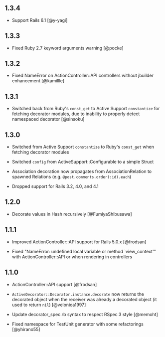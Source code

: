## 1.3.4

* Support Rails 6.1 [@y-yagi]

## 1.3.3

* Fixed Ruby 2.7 keyword arguments warning [@pocke]

## 1.3.2

* Fixed NameError on ActionController::API controllers without jbuilder enhancement [@kamillle]

## 1.3.1

* Switched back from Ruby's `const_get` to Active Support `constantize` for fetching decorator modules, due to inability to properly detect namespaced decorator [@sinsoku]

## 1.3.0

* Switched from Active Support `constantize` to Ruby's `const_get` when fetching decorator modules

* Switched `config` from ActiveSupport::Configurable to a simple Struct

* Association decoration now propagates from AssociationRelation to spawned Relations (e.g. `@post.comments.order(:id).each`)

* Dropped support for Rails 3.2, 4.0, and 4.1


## 1.2.0

* Decorate values in Hash recursively [@FumiyaShibusawa]


## 1.1.1

* Improved ActionController::API support for Rails 5.0.x [@frodsan]

* Fixed "NameError: undefined local variable or method `view_context'" with ActionController::API or when rendering in controllers


## 1.1.0

* ActionController::API support [@frodsan]

* `ActiveDecorator::Decorator.instance.decorate` now returns the decorated object when the receiver was already a decorated object (it used to return `nil`) [@velonica1997]

* Update decorator_spec.rb syntax to respect RSpec 3 style [@memoht]

* Fixed namespace for TestUnit generator with some refactorings [@yhirano55]
